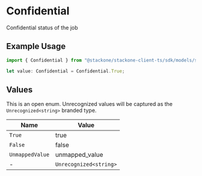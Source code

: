 # Confidential

Confidential status of the job

## Example Usage

```typescript
import { Confidential } from "@stackone/stackone-client-ts/sdk/models/shared";

let value: Confidential = Confidential.True;
```

## Values

This is an open enum. Unrecognized values will be captured as the `Unrecognized<string>` branded type.

| Name                   | Value                  |
| ---------------------- | ---------------------- |
| `True`                 | true                   |
| `False`                | false                  |
| `UnmappedValue`        | unmapped_value         |
| -                      | `Unrecognized<string>` |